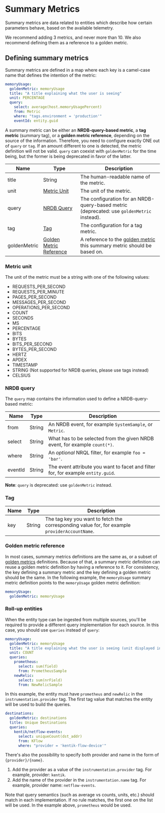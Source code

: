 # Summary Metrics

Summary metrics are data related to entities which describe how certain parameters behave, based on the available telemetry. 

We recommend adding 3 metrics, and never more than 10. We also recommend defining them as a reference to a golden metric.

## Defining summary metrics

Summary metrics are defined in a map where each key is a camel-case name that defines the intention of the metric: 

```yaml
memoryUsage:
  goldenMetric: memoryUsage
  title: "A title explaining what the user is seeing"
  unit: PERCENTAGE
  query:
    select: average(host.memoryUsagePercent)
    from: Metric
    where: "tags.environment = 'production'"
    eventId: entity.guid
```
 
A summary metric can be either an **NRDB-query-based metric**, a **tag metric** (summary tag), or a **golden metric reference**, depending on the source of the information. Therefore, you need to configure exactly ONE out of `query` or `tag`. If an amount different to one is detected, the metric definition will not be valid. `query` can coexist with `goldenMetric` for the time being, but the former is being deprecated in favor of the latter.

| **Name** | **Type**                      | **Description**                                            |
| -------- | ----------------------------- | ---------------------------------------------------------- |
| title    | String                        | The human-readable name of the metric.                     |
| unit     | [Metric Unit](#metric-unit)    | The unit of the metric.                                   |
| query    | [NRDB Query](#nrdb-query)     | The configuration for an NRDB-query-based metric (deprecated: use `goldenMetric` instead). |
| tag      | [Tag](#tag)                    | The configuration for a tag metric.        |
| goldenMetric | [Golden Metric Reference](#golden-metric-reference) | A reference to the [golden metric](golden_metrics.md) this summary metric should be based on. |

### Metric unit

The unit of the metric must be a string with one of the following values:

- REQUESTS_PER_SECOND
- REQUESTS_PER_MINUTE
- PAGES_PER_SECOND
- MESSAGES_PER_SECOND
- OPERATIONS_PER_SECOND
- COUNT
- SECONDS
- MS
- PERCENTAGE
- BITS
- BYTES
- BITS_PER_SECOND
- BYTES_PER_SECOND
- HERTZ
- APDEX
- TIMESTAMP
- STRING (Not supported for NRDB queries, please use tags instead)
- CELSIUS

### NRDB query

The `query` map contains the information used to define a NRDB-query-based metric:

| **Name**      | **Type**                       | **Description**                                                                                  |
| ------------- |------------------------------- | ------------------------------------------------------------------------------------------------ |
| from          | String                         | An NRDB event, for example `SystemSample`, or `Metric`.                                                  |
| select        | String                         | What has to be selected from the given NRDB event, for example `count(*)`.                                |
| where         | String                         | An *optional* NRQL filter, for example `foo = 'bar'`.                                                  |
| eventId       | String                         | The event attribute you want to facet and filter for, for example `entity.guid`.                           |

**Note**: `query` is deprecated: use `goldenMetric` instead.

### Tag

| **Name** | **Type** | **Description**                                                                       |
| -------- | -------- | ------------------------------------------------------------------------------------- |
| key      | String   | The tag key you want to fetch the corresponding value for, for example `providerAccountName`. |

### Golden metric reference

In most cases, summary metrics definitions are the same as, or a subset of [golden metrics](golden_metrics.md) definitions. Because of that, a summary metric definition can reuse a golden metric definition by having a reference to it. For consistency, the key defining a summary metric and the key defining a golden metric should be the same. In the following example, the `memoryUsage` summary metric definition points to the `memoryUsage` golden metric definition:
```yaml
memoryUsage:
  goldenMetric: memoryUsage

```

### Roll-up entities

When the entity type can be ingested from multiple sources, you'll be required to provide a different query implementation for each source. In this case, you should use `queries` instead of `query`:

```yaml
memoryUsage:
  goldenMetric: memoryUsage
  title: "A title explaining what the user is seeing (unit displayed in the dashboard)"
  unit: COUNT
  queries:
    prometheus:
      select: sum(field)
      from: PrometheusSample
    newRelic:
      select: sum(nrField)
      from: NewRelicSample
```

In this example, the entity must have `prometheus` and `newRelic` in the `instrumentation.provider` tag. The first tag value that matches the entity will be used to build the queries.

```yaml
destinations:
  goldenMetric: destinations
  title: Unique Destinations
  queries:
    kentik/netflow-events:
      select: uniqueCount(dst_addr)
      from: KFlow
      where: "provider = 'kentik-flow-device'"
```

There's also the possibility to specify both provider and name in the form of `{provider}/{name}`.

1.  Add the provider as a value of the `instrumentation.provider` tag. For example, provider: `kentik`.
2.  Add the name of the provider in the `instrumentation.name` tag. For example, provider name: `netflow-events`.

Note that query semantics (such as average vs counts, units, etc.) should match in each implementation. If no rule matches, the first one on the list will be used. In the example above, `prometheus` would be used.
